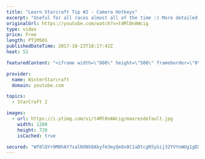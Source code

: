 ```yaml
---
title: "Learn Starcraft Tip #2 - Camera Hotkeys"
excerpt: "Useful for all races almost all of the time :) More detailed guides/tutorials under the learn to play starcraft playlist."
originalUrl: https://youtube.com/watch?v=t4Ml0nAWcig
type: video
price: Free
length: PT1M56S
publishedDateTime: 2017-10-23T18:17:42Z
heat: 52

featuredContent: "<iframe width=\"800\" height=\"500\" frameborder=\"0\" src=\"https://www.youtube.com/embed/t4Ml0nAWcig\" allow=\"accelerometer; autoplay; encrypted-media; gyroscope; picture-in-picture\" allowfullscreen></iframe>"

provider:
  name: WinterStarcraft
  domain: youtube.com

topics:
  - StarCraft 2

images:
  - url: https://i.ytimg.com/vi/t4Ml0nAWcig/maxresdefault.jpg
    width: 1280
    height: 720
    isCached: true

secured: "Wf0lQY+9M8hAY7salRONX8Abyfm3myQe8x0C1aDtcgR5yGij32YVYnWUg1gDX3j80114OdiDX+s/6z861SlYYX6YVJlE6vjq+wsU+9MwIusaCX8MtgSVMvjiCb4bYwYZSFEkMpUzbDjGVgka8sh41B1DS9wYq5v6enNqu0QFJa6Vc674Cj2toG9a+3G3/xTZpRPoVHBBr2pUDwhO9lP2uzT9FHFQ7vPx/PLfTTiQ6KyYWLHZ1ZJL3Qz3OedCsh8myYf95akRJa/npnDcFGcNf839iGGV65jXM+Q0R482ZyqDTOjwy98JLoARsPVtGA/HUa6wVbyJTHl4KkdVYURW1QK6rOC6kHL/e5dNSoQFlgEWp+IGoWEXVeHXYpYGFz4WA8B+v3IUrj68Xlj8m2NncYUdopRoKCNsV5Dx2oBVnEU=;b9f93YcWzMot3Lj6YvydsQ=="
---
```


